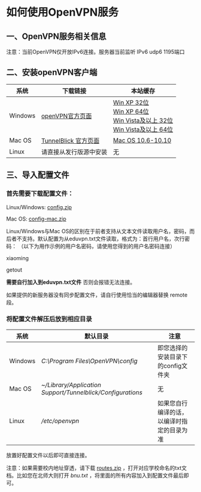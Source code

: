 # 如何使用OpenVPN服务

## 一、OpenVPN服务相关信息

注意：当前OpenVPN仅开放IPv6连接。服务器当前监听 IPv6 udp6 1195端口

## 二、安装openVPN客户端

系统 | 下载链接 | 本站缓存
--- | --- | ---
Windows | [openVPN官方页面](http://openvpn.net/index.php/open-source/downloads.html) | [Win XP 32位](https://eduvpn.net/files/openvpn-install-2.3.8-I003-i686.exe) <br />[Win XP 64位](https://eduvpn.net/files/openvpn-install-2.3.8-I003-x86_64.exe) <br /> [Win Vista及以上 32位](https://eduvpn.net/files/openvpn-install-2.3.8-I603-i686.exe) <br /> [Win Vista及以上 64位](https://eduvpn.net/files/openvpn-install-2.3.8-I603-x86_64.exe)
Mac OS | [TunnelBlick 官方页面](http://sourceforge.net/projects/tunnelblick/) | [Mac OS 10.6-10.10](https://eduvpn.net/files/Tunnelblick_3.5.3_build_4270.4371.dmg)
Linux | 请直接从发行版源中安装 | 无

## 三、导入配置文件

### 首先需要下载配置文件：

Linux/Windows: [config.zip](https://eduvpn.net/files/config.zip)

Mac OS: [config-mac.zip](https://eduvpn.net/files/config-mac.zip)

Linux/Windows与Mac OS的区别在于前者支持从文本文件读取用户名，密码，而后者不支持。默认配置为从eduvpn.txt文件读取，格式为：首行用户名，次行密码：
（以下为用作示例的用户名密码，请使用您得到的用户名密码连接）

  xiaoming

  getout

**需要自行加入到eduvpn.txt文件** 否则会报错无法连接。

如果提供的新服务器没有同步配置文件，请自行使用恰当的编辑器替换 remote 段。

### 将配置文件解压后放到相应目录

系统 | 默认目录 | 注意
--- | --- | ---
Windows | *C:\Program Files\OpenVPN\config* | 即您选择的安装目录下的config文件夹
Mac OS | *~/Library/Application Support/Tunnelblick/Configurations* | 无
Linux | */etc/openvpn* | 如果您自行编译的话，以编译时指定的目录为准

放置好配置文件以后即可直接连接。

注意：如果需要校内地址穿透，请下载 [routes.zip](https://eduvpn.net/files/route.zip) ，打开对应学校命名的txt文档。比如您在北师大则打开 *bnu.txt* ，将里面的所有内容加入到配置文件最后即可。
